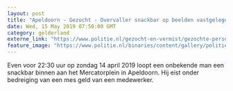 ```yaml
---
layout: post
title: "Apeldoorn - Gezocht - Overvaller snackbar op beelden vastgelegd"
date: Wed, 15 May 2019 07:50:00 GMT
category: gelderland
externe_link: "https://www.politie.nl/gezocht-en-vermist/gezochte-personen/2019/mei/gld/overvaller-snackbar-op-beelden-vastgelegd.html"
feature_image: "https://www.politie.nl/binaries/content/gallery/politie/gezocht/verdachten/2019/mei/02-on/2019162487-1.jpg"
---
```


Even voor 22:30 uur op zondag 14 april 2019 loopt een onbekende man een snackbar binnen aan het Mercatorplein in Apeldoorn. Hij eist onder bedreiging van een mes geld van een medewerker.
